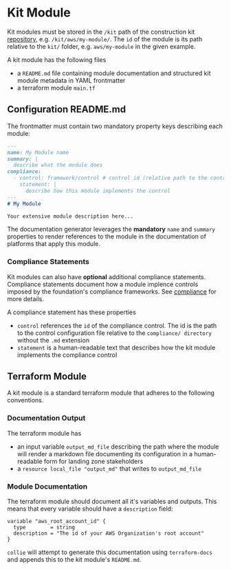 # Kit Module

Kit modules must be stored in the `/kit` path of the construction kit [repository](repository.md), e.g.
`/kit/aws/my-module/`. The `id` of the module is its path relative to the `kit/` folder, e.g. `aws/my-module` in the
given example.

A kit module has the following files

- a `README.md` file containing module documentation and structured kit module metadata in YAML frontmatter
- a terraform module `main.tf`

## Configuration README.md

The frontmatter must contain two mandatory property keys describing each module:

```markdown
---
name: My Module name
summary: |
  describe what the module does
compliance: 
  - control: framework/control # control id (relative path to the control's .md file without extension)
    statement: |
      describe how this module implements the control
---
# My Module

Your extensive module description here...
```

The documentation generator leverages the **mandatory** `name` and `summary` properties to render references to the module in the documentation
of platforms that apply this module.

### Compliance Statements

Kit modules can also have **optional** additional compliance statements. Compliance statements document how a module
implence controls imposed by the foundation's compliance frameworks. See [compliance](/compliance) for more details.

A compliance statement has these properties

- `control` references the `id` of the compliance control. The id is the path to the control configuration file relative to the `compliance/ directory` without the `.md` extension
- `statement` is a human-readable text that describes how the kit module implements the compliance control

## Terraform Module

A kit module is a standard terraform module that adheres to the following conventions.

### Documentation Output

The terraform module has

- an input variable `output_md_file` describing the path where the module will render a markdown file documenting
  its configuration in a human-readable form for landing zone stakeholders
- a `resource local_file "output_md"` that writes to `output_md_file`

### Module Documentation

The terraform module should document all it's variables and outputs. This means that every variable should have a
`description` field:

```hcl
variable "aws_root_account_id" {
  type        = string
  description = "The id of your AWS Organization's root account"
}
```

`collie` will attempt to generate this documentation using `terraform-docs` and appends this to the kit module's
`README.md`.
